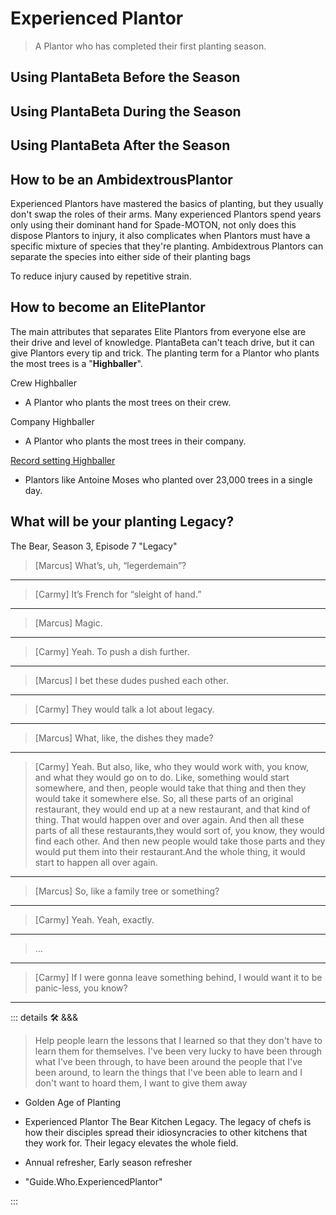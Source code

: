 
# Experienced Plantor

> A Plantor who has completed their first planting season.

## Using PlantaBeta Before the Season

## Using PlantaBeta During the Season

## Using PlantaBeta After the Season

## How to be an AmbidextrousPlantor

Experienced Plantors have mastered the basics of planting, but they usually don't swap the roles of their arms. Many experienced Plantors spend years only using their dominant hand for Spade-MOTON, not only does this dispose Plantors to injury, it also complicates when Plantors must have a specific mixture of species that they're planting. Ambidextrous Plantors can separate the species into either side of their planting bags

To reduce injury caused by repetitive strain.

## How to become an ElitePlantor

The main attributes that separates Elite Plantors from everyone else are their drive and level of knowledge. PlantaBeta can't teach drive, but it can give Plantors every tip and trick. The planting term for a Plantor who plants the most trees is a "**Highballer**".

Crew Highballer

- A Plantor who plants the most trees on their crew.

Company Highballer

- A Plantor who plants the most trees in their company.

[Record setting Highballer](https://globalnews.ca/news/9071471/quebecer-guinness-world-record-tree-planting/)

- Plantors like Antoine Moses who planted over 23,000 trees in a single day.

## What will be your planting Legacy?

The Bear, Season 3, Episode 7 "Legacy"

> [Marcus] What’s, uh, “legerdemain”?
---
> [Carmy] It’s French for “sleight of hand.”
---
> [Marcus] Magic.
---
> [Carmy] Yeah. To push a dish further.
---
> [Marcus] I bet these dudes pushed each other.
---
> [Carmy] They would talk a lot about legacy.
---
> [Marcus] What, like, the dishes they made?
---
> [Carmy] Yeah. But also, like, who they would work with, you know, and what they would go on to do.
 Like, something would start somewhere, and then, people would take that thing and then they would take it somewhere else. So, all these parts of an original restaurant, they would end up at a new restaurant, and that kind of thing. That would happen over and over again. And then all these parts of all these restaurants,they would sort of, you know, they would find each other. And then new people would take those parts and they would put them into their restaurant.And the whole thing, it would start to happen all over again.
---
> [Marcus] So, like a family tree or something?
---
> [Carmy] Yeah. Yeah, exactly.
---
> ...
---
> [Carmy] If I were gonna leave something behind, I would want it to be panic-less, you know?

---

<!-- =================================================== -->
<!-- =================================================== -->
<!-- =================================================== -->
<!-- =================================================== -->
<!-- =================================================== -->
::: details 🛠 &&&

> Help people learn the lessons that I learned so that they don't have to learn them for themselves. I've been very lucky to have been through what I've been through, to have been around the people that I've been around, to learn the things that I've been able to learn and I don't want to hoard them, I want to give them away

- Golden Age of Planting
- Experienced Plantor The Bear Kitchen Legacy. The legacy of chefs is how their disciples spread their idiosyncracies to other kitchens that they work for. Their legacy elevates the whole field.
- Annual refresher, Early season refresher

- "Guide.Who.ExperiencedPlantor"

:::

